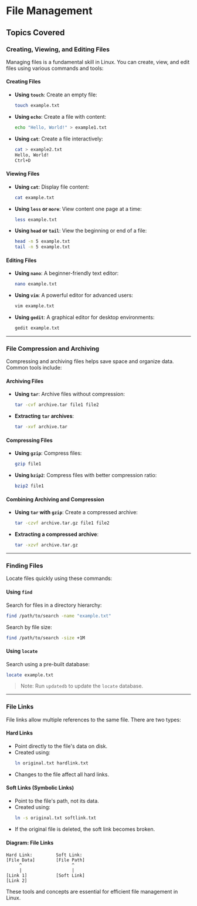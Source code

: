 # File Management  

## Topics Covered  

### Creating, Viewing, and Editing Files  
Managing files is a fundamental skill in Linux. You can create, view, and edit files using various commands and tools:  

#### Creating Files  
- **Using `touch`**: Create an empty file:  
    ```bash
    touch example.txt
    ```  
- **Using `echo`**: Create a file with content:  
    ```bash
    echo "Hello, World!" > example1.txt
    ```  
- **Using `cat`**: Create a file interactively:  
    ```bash
    cat > example2.txt
    Hello, World!
    Ctrl+D
    ```  

#### Viewing Files  
- **Using `cat`**: Display file content:  
    ```bash
    cat example.txt
    ```  
- **Using `less` or `more`**: View content one page at a time:  
    ```bash
    less example.txt
    ```  
- **Using `head` or `tail`**: View the beginning or end of a file:  
    ```bash
    head -n 5 example.txt
    tail -n 5 example.txt
    ```  

#### Editing Files  
- **Using `nano`**: A beginner-friendly text editor:  
    ```bash
    nano example.txt
    ```  
- **Using `vim`**: A powerful editor for advanced users:  
    ```bash
    vim example.txt
    ```  
- **Using `gedit`**: A graphical editor for desktop environments:  
    ```bash
    gedit example.txt
    ```  

---

### File Compression and Archiving  
Compressing and archiving files helps save space and organize data. Common tools include:  

#### Archiving Files  
- **Using `tar`**: Archive files without compression:  
    ```bash
    tar -cvf archive.tar file1 file2
    ```  
- **Extracting `tar` archives**:  
    ```bash
    tar -xvf archive.tar
    ```  

#### Compressing Files  
- **Using `gzip`**: Compress files:  
    ```bash
    gzip file1
    ```  
- **Using `bzip2`**: Compress files with better compression ratio:  
    ```bash
    bzip2 file1
    ```  

#### Combining Archiving and Compression  
- **Using `tar` with `gzip`**: Create a compressed archive:  
    ```bash
    tar -czvf archive.tar.gz file1 file2
    ```  
- **Extracting a compressed archive**:  
    ```bash
    tar -xzvf archive.tar.gz
    ```  

---

### Finding Files  
Locate files quickly using these commands:  

#### Using `find`  
Search for files in a directory hierarchy:  
```bash
find /path/to/search -name "example.txt"
```  
Search by file size:  
```bash
find /path/to/search -size +1M
```  

#### Using `locate`  
Search using a pre-built database:  
```bash
locate example.txt
```  
> Note: Run `updatedb` to update the `locate` database.  

---

### File Links  
File links allow multiple references to the same file. There are two types:  

#### Hard Links  
- Point directly to the file's data on disk.  
- Created using:  
    ```bash
    ln original.txt hardlink.txt
    ```  
- Changes to the file affect all hard links.  

#### Soft Links (Symbolic Links)  
- Point to the file's path, not its data.  
- Created using:  
    ```bash
    ln -s original.txt softlink.txt
    ```  
- If the original file is deleted, the soft link becomes broken.  

#### Diagram: File Links  
```plaintext
Hard Link:         Soft Link:
[File Data]        [File Path]
     ^                   ^
     |                   |
[Link 1]           [Soft Link]
[Link 2]
```  

These tools and concepts are essential for efficient file management in Linux.

